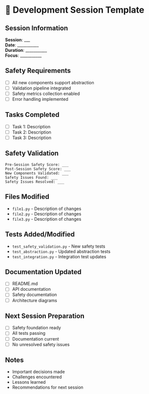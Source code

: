 # 📝 Development Session Template

## Session Information
**Session**: ___  
**Date**: ___________  
**Duration**: ___________  
**Focus**: ___________

## Safety Requirements
- [ ] All new components support abstraction
- [ ] Validation pipeline integrated
- [ ] Safety metrics collection enabled
- [ ] Error handling implemented

## Tasks Completed
- [ ] Task 1: Description
- [ ] Task 2: Description
- [ ] Task 3: Description

## Safety Validation
```
Pre-Session Safety Score: ___
Post-Session Safety Score: ___
New Components Validated: ___
Safety Issues Found: ___
Safety Issues Resolved: ___
```

## Files Modified
- `file1.py` - Description of changes
- `file2.py` - Description of changes
- `file3.py` - Description of changes

## Tests Added/Modified
- `test_safety_validation.py` - New safety tests
- `test_abstraction.py` - Updated abstraction tests
- `test_integration.py` - Integration test updates

## Documentation Updated
- [ ] README.md
- [ ] API documentation
- [ ] Safety documentation
- [ ] Architecture diagrams

## Next Session Preparation
- [ ] Safety foundation ready
- [ ] All tests passing
- [ ] Documentation current
- [ ] No unresolved safety issues

## Notes
- Important decisions made
- Challenges encountered
- Lessons learned
- Recommendations for next session
